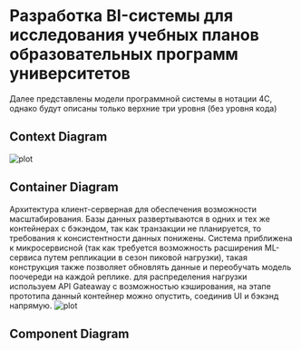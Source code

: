 # Разработка BI-системы для исследования учебных планов образовательных программ университетов
Далее представлены модели программной системы в нотации 4С, однако будут описаны только верхние три уровня (без уровня кода)

## Context Diagram
![plot](https://github.com/yunas-x/Diploma/blob/Snapshot-2/Lab%20Work%20%E2%84%962/docs/SSAD%202.png)

## Container Diagram
Архитектура клиент-серверная для обеспечения возможности масштабирования. Базы данных развертываются в одних и тех же контейнерах с бэкэндом, так как транзакции не планируется, то требования к консистентности данных понижены. Система приближена к микросервисной (так как требуется возможность расширения ML-сервиса путем репликации в сезон пиковой нагрузки), такая конструкция также позволяет обновлять данные и переобучать модель поочереди на каждой реплике. для распределения нагрузки используем API Gateaway с возможностью кэширования, на этапе прототипа данный контейнер можно опустить, соединив UI и бэкэнд напрямую.
![plot](https://github.com/yunas-x/Diploma/blob/Snapshot-2/Lab%20Work%20%E2%84%962/docs/SSAD%202-1.png)

## Component Diagram
